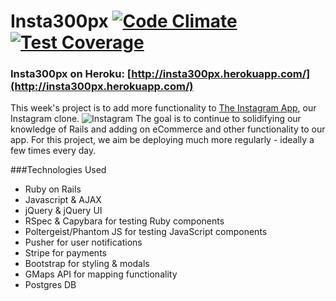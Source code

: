 # Insta300px [![Code Climate](https://codeclimate.com/repos/53fa725fe30ba058b601fe7c/badges/1f80d28c3f2aa19029fa/gpa.svg)](https://codeclimate.com/repos/53fa725fe30ba058b601fe7c/feed) [![Test Coverage](https://codeclimate.com/repos/53fa725fe30ba058b601fe7c/badges/1f80d28c3f2aa19029fa/coverage.svg)](https://codeclimate.com/repos/53fa725fe30ba058b601fe7c/feed)

### Insta300px on Heroku: [http://insta300px.herokuapp.com/](http://insta300px.herokuapp.com/)


This week's project is to add more functionality to [The Instagram App](http://theinstagramapp.herokuapp.com/), our Instagram clone.
![Instagram](http://www.thealmightyjenny.com/wp-content/uploads/2014/09/Screen-Shot-2014-09-24-at-4.41.38-PM.png)
 The goal is to continue to solidifying our knowledge of Rails and adding on eCommerce and other functionality to our app. 
For this project, we aim be deploying much more regularly - ideally a few times every day.

###Technologies Used

* Ruby on Rails
* Javascript & AJAX
* jQuery & jQuery UI
* RSpec & Capybara for testing Ruby components
* Poltergeist/Phantom JS for testing JavaScript components
* Pusher for user notifications
* Stripe for payments
* Bootstrap for styling & modals
* GMaps API for mapping functionality
* Postgres DB

